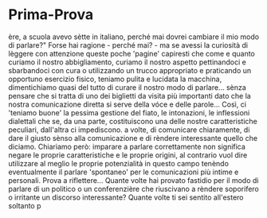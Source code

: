 Prima-Prova
===========
ère, a scuola avevo sètte in italiano, perché mai dovrei cambiare il mio modo di parlare?"
Forse hai ragione - perché mai? - ma se avessi la curiosità di lèggere con attenzione queste poche 'pagine' capiresti che come e quanto curiamo il nostro abbigliamento, curiamo il nostro aspetto pettinandoci e sbarbandoci con cura o utilizzando un trucco appropriato e praticando un opportuno esercizio fisico, teniamo pulita e lucidata la macchina, dimentichiamo quasi del tutto di curare il nostro modo di parlare... sènza pensare che si tratta di uno dei biglietti da visita più importanti dato che la nostra comunicazione diretta si serve della vóce e delle parole...
Così, ci 'teniamo buone' la pessima gestione del fiato, le intonazioni, le inflessioni dialettali che se, da una parte, costituiscono una delle nostre caratteristiche peculiari, dall'altra ci impediscono. a volte, di comunicare chiaramente, di dare il giusto sènso alla comunicazione e di rèndere interessante quello che diciamo.
Chiariamo però: imparare a parlare correttamente non significa negare le proprie caratteristiche e le proprie origini, al contrario vuol dire utilizzare al meglio le proprie potenzialità in questo campo tenèndo eventualmente il parlare 'spontaneo' per le comunicazioni più intime e personali.
Prova a riflettere...
Quante volte hai provato fastidio per il modo di parlare di un politico o un conferenzière che riuscivano a rèndere soporifero o irritante un discorso interessante?
Quante volte ti sei sentito all'estero soltanto p
